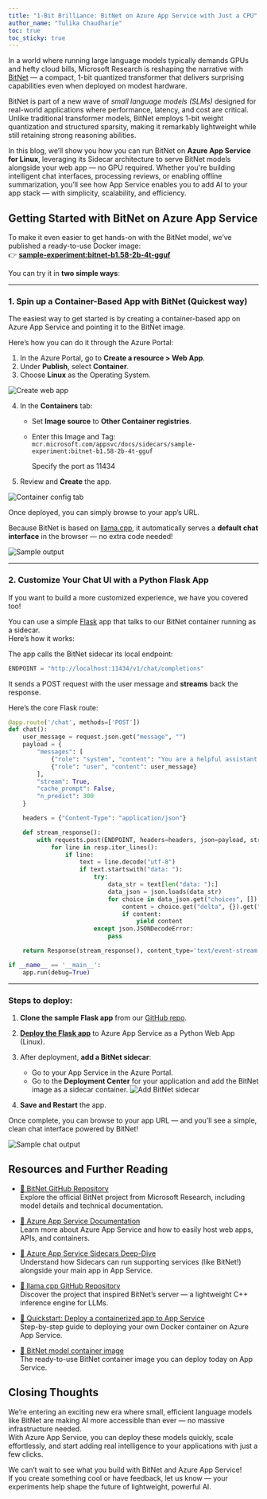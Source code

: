 ```yaml
---
title: "1-Bit Brilliance: BitNet on Azure App Service with Just a CPU"
author_name: "Tulika Chaudharie"
toc: true
toc_sticky: true
---
```


In a world where running large language models typically demands GPUs and hefty cloud bills, Microsoft Research is reshaping the narrative with [BitNet](https://www.msn.com/en-in/money/news/microsoft-research-announces-1-bit-a-small-language-model-that-can-run-on-cpu/ar-AA1DiDZd) — a compact, 1-bit quantized transformer that delivers surprising capabilities even when deployed on modest hardware.

BitNet is part of a new wave of *small language models (SLMs)* designed for real-world applications where performance, latency, and cost are critical. Unlike traditional transformer models, BitNet employs 1-bit weight quantization and structured sparsity, making it remarkably lightweight while still retaining strong reasoning abilities.

In this blog, we’ll show you how you can run BitNet on **Azure App Service for Linux**, leveraging its Sidecar architecture to serve BitNet models alongside your web app — no GPU required. Whether you're building intelligent chat interfaces, processing reviews, or enabling offline summarization, you’ll see how App Service enables you to add AI to your app stack — with simplicity, scalability, and efficiency.

## Getting Started with BitNet on Azure App Service

To make it even easier to get hands-on with the BitNet model, we’ve published a ready-to-use Docker image:  
👉 [**sample-experiment:bitnet-b1.58-2b-4t-gguf**](https://mcr.microsoft.com/appsvc/docs/sidecars/sample-experiment:bitnet-b1.58-2b-4t-gguf)

You can try it in **two simple ways**:

---

### 1. **Spin up a Container-Based App with BitNet (Quickest way)**

The easiest way to get started is by creating a container-based app on Azure App Service and pointing it to the BitNet image.

Here’s how you can do it through the Azure Portal:

1. In the Azure Portal, go to **Create a resource > Web App**.
2. Under **Publish**, select **Container**.
3. Choose **Linux** as the Operating System.

![Create web app]({{site.baseurl}}/media/2024/07/CreateWebApp.jpg)


4. In the **Containers** tab:
   - Set **Image source** to **Other Container registries**.
   - Enter this Image and Tag:  
     `mcr.microsoft.com/appsvc/docs/sidecars/sample-experiment:bitnet-b1.58-2b-4t-gguf`

     Specify the port as 11434
5. Review and **Create** the app.

![Container config tab]({{site.baseurl}}/media/2025/04/container-config-bitnet.jpg)


Once deployed, you can simply browse to your app’s URL.  

Because BitNet is based on [llama.cpp](https://github.com/ggerganov/llama.cpp), it automatically serves a **default chat interface** in the browser — no extra code needed!

![Sample output]({{site.baseurl}}/media/2025/04/output-default.jpg)

---

### 2. **Customize Your Chat UI with a Python Flask App**

If you want to build a more customized experience, we have you covered too!

You can use a simple [Flask](https://flask.palletsprojects.com/) app that talks to our BitNet container running as a sidecar.  
Here’s how it works:

The app calls the BitNet sidecar its local endpoint:

```python
ENDPOINT = "http://localhost:11434/v1/chat/completions"
```

It sends a POST request with the user message and **streams** back the response.

Here’s the core Flask route:

```python
@app.route('/chat', methods=['POST'])
def chat():
    user_message = request.json.get("message", "")
    payload = {
        "messages": [
            {"role": "system", "content": "You are a helpful assistant."},
            {"role": "user", "content": user_message}
        ],
        "stream": True,
        "cache_prompt": False,
        "n_predict": 300
    }

    headers = {"Content-Type": "application/json"}

    def stream_response():
        with requests.post(ENDPOINT, headers=headers, json=payload, stream=True) as resp:
            for line in resp.iter_lines():
                if line:
                    text = line.decode("utf-8")
                    if text.startswith("data: "):
                        try:
                            data_str = text[len("data: "):]
                            data_json = json.loads(data_str)
                            for choice in data_json.get("choices", []):
                                content = choice.get("delta", {}).get("content")
                                if content:
                                    yield content
                        except json.JSONDecodeError:
                            pass

    return Response(stream_response(), content_type='text/event-stream')

if __name__ == '__main__':
    app.run(debug=True)
```

---

### Steps to deploy:

1. **Clone the sample Flask app** from our [GitHub repo](https://github.com/Azure-Samples/sidecar-samples/tree/main/bitnet-chat-app).
2. [**Deploy the Flask app**](https://learn.microsoft.com/en-us/azure/app-service/quickstart-python) to Azure App Service as a Python Web App (Linux). 
3. After deployment, **add a BitNet sidecar**:
   - Go to your App Service in the Azure Portal.
   - Go to the **Deployment Center** for your application and add the BitNet image as a sidecar container.
    ![Add BitNet sidecar]({{site.baseurl}}/media/2025/04/bitnet-sidecar.jpg)

4. **Save and Restart** the app.

Once complete, you can browse to your app URL — and you’ll see a simple, clean chat interface powered by BitNet!

![Sample chat output]({{site.baseurl}}/media/2025/04/output-chat.jpg)


## Resources and Further Reading

- [🔗 BitNet GitHub Repository](https://github.com/microsoft/BitNet)  
  Explore the official BitNet project from Microsoft Research, including model details and technical documentation.

- [🔗 Azure App Service Documentation](https://learn.microsoft.com/en-us/azure/app-service/)  
  Learn more about Azure App Service and how to easily host web apps, APIs, and containers.

- [🔗 Azure App Service Sidecars Deep-Dive](https://azure.github.io/AppService/2025/03/06/Sidecars-Deep-Dive-Part1.html)  
  Understand how Sidecars can run supporting services (like BitNet!) alongside your main app in App Service.

- [🔗 llama.cpp GitHub Repository](https://github.com/ggerganov/llama.cpp)  
  Discover the project that inspired BitNet’s server — a lightweight C++ inference engine for LLMs.

- [🔗 Quickstart: Deploy a containerized app to App Service](https://learn.microsoft.com/en-us/azure/app-service/quickstart-custom-container?tabs=portal)  
  Step-by-step guide to deploying your own Docker container on Azure App Service.

- [🔗 BitNet model container image](https://mcr.microsoft.com/appsvc/docs/sidecars/sample-experiment:bitnet-b1.58-2b-4t-gguf)  
  The ready-to-use BitNet container image you can deploy today on App Service.


## Closing Thoughts

We’re entering an exciting new era where small, efficient language models like BitNet are making AI more accessible than ever — no massive infrastructure needed.  
With Azure App Service, you can deploy these models quickly, scale effortlessly, and start adding real intelligence to your applications with just a few clicks.

We can’t wait to see what you build with BitNet and Azure App Service!  
If you create something cool or have feedback, let us know — your experiments help shape the future of lightweight, powerful AI.
